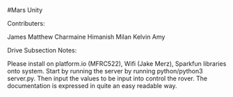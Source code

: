 #Mars Unity

Contributers:

James
Matthew
Charmaine
Himanish
Milan
Kelvin
Amy


Drive Subsection Notes:

Please install on platform.io (MFRC522), Wifi (Jake Merz), Sparkfun libraries onto system. Start by running the server by running python/python3 server.py. Then input the values to be input into control the rover. The documentation is expressed in quite an easy readable way.
